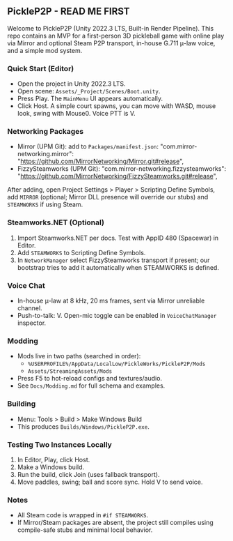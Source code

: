 ## PickleP2P - READ ME FIRST

Welcome to PickleP2P (Unity 2022.3 LTS, Built-in Render Pipeline). This repo contains an MVP for a first-person 3D pickleball game with online play via Mirror and optional Steam P2P transport, in-house G.711 μ-law voice, and a simple mod system.

### Quick Start (Editor)
- Open the project in Unity 2022.3 LTS.
- Open scene: `Assets/_Project/Scenes/Boot.unity`.
- Press Play. The `MainMenu` UI appears automatically.
- Click Host. A simple court spawns, you can move with WASD, mouse look, swing with Mouse0. Voice PTT is V.

### Networking Packages
- Mirror (UPM Git): add to `Packages/manifest.json`:
  "com.mirror-networking.mirror": "https://github.com/MirrorNetworking/Mirror.git#release",
- FizzySteamworks (UPM Git):
  "com.mirror-networking.fizzysteamworks": "https://github.com/MirrorNetworking/FizzySteamworks.git#release",

After adding, open Project Settings > Player > Scripting Define Symbols, add `MIRROR` (optional; Mirror DLL presence will override our stubs) and `STEAMWORKS` if using Steam.

### Steamworks.NET (Optional)
1) Import Steamworks.NET per docs. Test with AppID 480 (Spacewar) in Editor.
2) Add `STEAMWORKS` to Scripting Define Symbols.
3) In `NetworkManager` select FizzySteamworks transport if present; our bootstrap tries to add it automatically when STEAMWORKS is defined.

### Voice Chat
- In-house μ-law at 8 kHz, 20 ms frames, sent via Mirror unreliable channel.
- Push-to-talk: V. Open-mic toggle can be enabled in `VoiceChatManager` inspector.

### Modding
- Mods live in two paths (searched in order):
  - `%USERPROFILE%/AppData/LocalLow/PickleWorks/PickleP2P/Mods`
  - `Assets/StreamingAssets/Mods`
- Press F5 to hot-reload configs and textures/audio.
- See `Docs/Modding.md` for full schema and examples.

### Building
- Menu: Tools > Build > Make Windows Build
- This produces `Builds/Windows/PickleP2P.exe`.

### Testing Two Instances Locally
1) In Editor, Play, click Host.
2) Make a Windows build.
3) Run the build, click Join (uses fallback transport).
4) Move paddles, swing; ball and score sync. Hold V to send voice.

### Notes
- All Steam code is wrapped in `#if STEAMWORKS`.
- If Mirror/Steam packages are absent, the project still compiles using compile-safe stubs and minimal local behavior.

